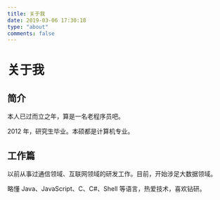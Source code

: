 ```yaml
---
title: 关于我
date: 2019-03-06 17:30:18
type: "about"
comments: false
---
```


# 关于我

## 简介

本人已过而立之年，算是一名老程序员吧。

2012 年，研究生毕业。本硕都是计算机专业。

## 工作篇

以前从事过通信领域、互联网领域的研发工作。目前，开始涉足大数据领域。

略懂 Java、JavaScript、C、C#、Shell 等语言，热爱技术，喜欢钻研。
